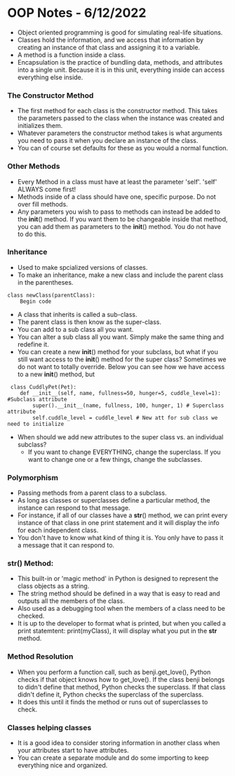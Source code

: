 # OOP Notes - 6/12/2022

- Object oriented programming is good for simulating real-life situations.
- Classes hold the information, and we access that information by creating an instance of that class and assigning it to a variable.
- A method is a function inside a class.
- Encapsulation is the practice of bundling data, methods, and attributes into a single unit. Because it is in this unit, everything inside can access everything else inside.

### The Constructor Method

- The first method for each class is the constructor method. This takes the parameters passed to the class when the instance was created and initializes them.
- Whatever parameters the constructor method takes is what arguments you need to pass it when you declare an instance of the class.
- You can of course set defaults for these as you would a normal function.

### Other Methods

- Every Method in a class must have at least the parameter 'self'. 'self' ALWAYS come first!
- Methods inside of a class should have one, specific purpose. Do not over fill methods.
- Any parameters you wish to pass to methods can instead be added to the **init**() method. If you want them to be changeable inside that method, you can add them as parameters to the **init**() method. You do not have to do this.

### Inheritance

- Used to make spcialized versions of classes.
- To make an inheritance, make a new class and include the parent class in the parentheses.

```
class newClass(parentClass):
    Begin code
```

- A class that inherits is called a sub-class.
- The parent class is then know as the super-class.
- You can add to a sub class all you want.
- You can alter a sub class all you want. Simply make the same thing and redefine it.
- You can create a new **init**() method for your subclass, but what if you still want access to the **init**() method for the super class? Sometimes we do not want to totally override. Below you can see how we have access to a new **init**() method, but

```
 class CuddlyPet(Pet):
    def __init__(self, name, fullness=50, hunger=5, cuddle_level=1): #Subclass attribute
        super().__init__(name, fullness, 100, hunger, 1) # Superclass attribute
        self.cuddle_level = cuddle_level # New att for sub class we need to initialize
```

- When should we add new attributes to the super class vs. an individual subclass?
  - If you want to change EVERYTHING, change the superclass. If you want to change one or a few things, change the subclasses.

### Polymorphism

- Passing methods from a parent class to a subclass.
- As long as classes or superclasses define a particular method, the instance can respond to that message.
- For instance, if all of our classes have a **str**() method, we can print every instance of that class in one print statement and it will display the info for each independent class.
- You don't have to know what kind of thing it is. You only have to pass it a message that it can respond to.

### **str**() Method:

- This built-in or 'magic method' in Python is designed to represent the class objects as a string.
- The string method should be defined in a way that is easy to read and outputs all the members of the class.
- Also used as a debugging tool when the members of a class need to be checked.
- It is up to the developer to format what is printed, but when you called a print statemtent: print(myClass), it will display what you put in the **str** method.

### Method Resolution

- When you perform a function call, such as benji.get_love(), Python checks if that object knows how to get_love(). If the class benji belongs to didn't define that method, Python checks the superclass. If that class didn't define it, Python checks the superclass of the superclass.
- It does this until it finds the method or runs out of superclasses to check.

### Classes helping classes

- It is a good idea to consider storing information in another class when your attributes start to have attributes.
- You can create a separate module and do some importing to keep everything nice and organized.
